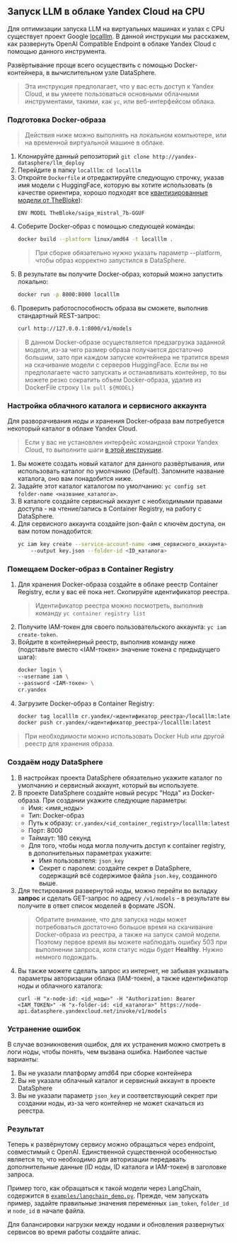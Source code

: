 ## Запуск LLM в облаке Yandex Cloud на CPU

Для оптимизации запуска LLM на виртуальных машинах и узлах с CPU существует проект Google [localllm](https://github.com/GoogleCloudPlatform/localllm). В данной инструкции мы расскажем, как развернуть OpenAI Compatible Endpoint в облаке Yandex Cloud с помощью данного инструмента.

Развёртывание проще всего осуществить с помощью Docker-контейнера, в вычислительном узле DataSphere.

> Эта инструкция предполагает, что у вас есть доступ к Yandex Cloud, и вы умеете пользоваться основными облачными инструментами, такими, как `yc`, или веб-интерфейсом облака.

### Подготовка Docker-образа

> Действия ниже можно выполнять на локальном компьютере, или на временной виртуальной машине в облаке.

1. Клонируйте данный репозиторий `git clone http://yandex-datasphere/llm_deploy`
2. Перейдите в папку `localllm`: `cd localllm`
3. Откройте `Dockerfile` и отредактируйте следующую строчку, указав имя модели с HuggingFace, которую вы хотите использовать (в качестве ориентира, хорошо подходят все [квантизированные модели от TheBloke](https://huggingface.co/TheBloke)):
    ```
    ENV MODEL TheBloke/saiga_mistral_7b-GGUF
    ```
3. Соберите Docker-образ с помощью следующей команды:
    ```bash
    docker build --platform linux/amd64 -t localllm .
    ```
    > При сборке обязательно нужно указать параметр --platform, чтобы образ корректно запустился в DataSphere.
4. В результате вы получите Docker-образ, который можно запустить локально:
    ```bash
    docker run -p 8000:8000 localllm
    ```
5. Проверить работоспособность образа вы сможете, выполнив стандартный REST-запрос:
    ```bash
    curl http://127.0.0.1:8000/v1/models
    ```

> В данном Docker-образе осуществляется предзагрузка заданной модели, из-за чего размер образа получается достаточно большим, зато при каждом запуске контейнера не тратится время на скачивание модели с серверов HuggingFace. Если вы не предполагаете часто запускать и останавливать контейнер, то вы можете резко сократить объем Docker-образа, удалив из DockerFile строку `llm pull ${MODEL}`  

### Настройка облачного каталога и сервисного аккаунта

Для разворачивания ноды и хранения Docker-образа вам потребуется некоторый каталог в облаке Yandex Cloud.

> Если у вас не установлен интерфейс командной строки Yandex Cloud, то выполните шаги [в этой инструкции](https://cloud.yandex.ru/ru/docs/cli/quickstart#install).

1. Вы можете создать новый каталог для данного развёртывания, или использовать каталог по умолчанию (Default). Запомните название каталога, оно вам понадобится ниже.
1. Задайте этот каталог каталогом по умолчанию: `yc config set folder-name <название_каталога>`.
1. В каталоге создайте сервисный аккаунт с необходимыми правами доступа - на чтение/запись в Container Registry, на работу с DataSphere.
1. Для сервисного аккаунта создайте json-файл с ключём доступа, он вам потом понадобится:
    ```bash
    yc iam key create --service-account-name <имя_сервисного_аккаунта> \ 
        --output key.json --folder-id <ID_каталога>
    ```

### Помещаем Docker-образ в Container Registry

1. Для хранения Docker-образа создайте в облаке реестр Container Registry, если у вас её пока нет. Скопируйте идентификатор реестра.
    > Идентификатор реестра можно посмотреть, выполнив команду `yc container registry list`
1. Получите IAM-токен для своего пользовательского аккаунта: `yc iam create-token`.
1. Войдите в контейнерный реестр, выполнив команду ниже (подставьте вместо <IAM-токен> значение токена с предыдущего шага):
    ```bash
    docker login \
    --username iam \
    --password <IAM-токен> \
    cr.yandex
    ```
1. Загрузите Docker-образ в Container Registry:
    ```bash
    docker tag localllm cr.yandex/<идентификатор_реестра>/localllm:latest
    docker push cr.yandex/<идентификатор_реестра>/localllm:latest
    ```
> При необходимости можно использовать Docker Hub или другой реестр для хранения образа.

### Создаём ноду DataSphere

1. В настройках проекта DataSphere обязательно укажите каталог по умолчанию и сервисный аккаунт, который вы используете. 
1. В проекте DataSphere создайте новый ресурс "Нода" из Docker-образа. При создании укажите следующие параметры:
    * Имя: <имя_ноды>
    * Тип: Docker-образ
    * Путь к образу: `cr.yandex/<id_container_registry>/localllm:latest`
    * Порт: 8000
    * Таймаут: 180 секунд
    * Для того, чтобы нода могла получить доступ к container registry, в дополнительных параметрах укажите:
        - Имя пользователя: `json_key`
        - Секрет с паролем: создайте секрет в DataSphere, содержащий всё содержимое файла `json.key`, созданного выше.
1. Для тестирования развернутой ноды, можно перейти во вкладку **запрос** и сделать GET-запрос по адресу `/v1/models` - в результате вы получите в ответ список моделей в формате JSON.
    > Обратите внимание, что для запуска ноды может потребоваться достаточно большое время на скачивание Docker-образа из реестра, а также на запуск самой модели. Поэтому первое время вы можете наблюдать ошибку 503 при выполнении запроса, хотя статус ноды будет **Healthy**. Нужно немного подождать. 
1. Вы также можете сделать запрос из интернет, не забывая указывать параметры авторизации облака (IAM-токен), а также идентификатор ноды и облачного каталога:
    ```
    curl -H "x-node-id: <id_ноды>" -H "Authorization: Bearer <IAM_TOKEN>" -H "x-folder-id: <id_каталога>" https://node-api.datasphere.yandexcloud.net/invoke/v1/models
    ```

### Устранение ошибок

В случае возникновения ошибок, для их устранения можно смотреть в логи ноды, чтобы понять, чем вызвана ошибка. Наиболее частые варианты:
1. Вы не указали платформу amd64 при сборке контейнера
1. Вы не указали облачный каталог и сервисный аккаунт в проекте DataSphere
1. Вы не указали параметр `json_key` и соответствующий секрет при создании ноды, из-за чего контейнер не может скачаться из реестра.

### Результат

Теперь к развёрнутому сервису можно обращаться через endpoint, совместимый с OpenAI. Единственной существенной особенностью является то, что необходимо для авторизации передавать дополнительные данные (ID ноды, ID каталога и IAM-токен) в заголовке запроса.

Пример того, как обращаться к такой модели через LangChain, содержится в [`examples/langchain_demo.py`](examples/langchain_demo.py). Прежде, чем запускать пример, задайте правильные значения переменных `iam_token`, `folder_id` и `node_id` в начале файла.

Для балансировки нагрузки между нодами и обновления развернутых сервисов во время работы создайте алиас.
